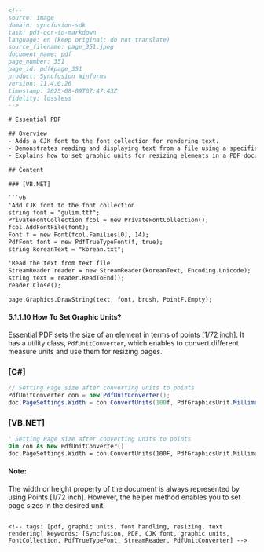 ```html
<!-- 
source: image
domain: syncfusion-sdk
task: pdf-ocr-to-markdown
language: en (keep original; do not translate)
source_filename: page_351.jpeg
document_name: pdf
page_number: 351
page_id: pdf#page_351
product: Syncfusion Winforms
version: 11.4.0.26
timestamp: 2025-08-09T07:47:43Z
fidelity: lossless
-->

# Essential PDF

## Overview
- Adds a CJK font to the font collection for rendering text.
- Demonstrates reading and displaying text from a file using a specified font.
- Explains how to set graphic units for resizing elements in a PDF document.

## Content

### [VB.NET]

```vb
'Add CJK font to the font collection
string font = "gulim.ttf";
PrivateFontCollection fcol = new PrivateFontCollection();
fcol.AddFontFile(font);
Font f = new Font(fcol.Families[0], 14);
PdfFont font = new PdfTrueTypeFont(f, true);
string koreanText = "korean.txt";

'Read the text from text file
StreamReader reader = new StreamReader(koreanText, Encoding.Unicode);
string text = reader.ReadToEnd();
reader.Close();

page.Graphics.DrawString(text, font, brush, PointF.Empty);
```

#### 5.1.1.10 How To Set Graphic Units?

Essential PDF sets the size of an element in terms of points [1/72 inch]. It has a utility class, `PdfUnitConverter`, which enables to convert different measure units and use them for resizing pages.

### [C#]

```csharp
// Setting Page size after converting units to points
PdfUnitConverter con = new PdfUnitConverter();
doc.PageSettings.Width = con.ConvertUnits(100f, PdfGraphicsUnit.Millimeter, PdfGraphicsUnit.Point);
```

### [VB.NET]

```vb
' Setting Page size after converting units to points
Dim con As New PdfUnitConverter()
doc.PageSettings.Width = con.ConvertUnits(100F, PdfGraphicsUnit.Millimeter, PdfGraphicsUnit.Point)
```

#### Note: 
The width or height property of the document is always represented by using Points [1/72 inch]. However, the helper method enables you to set page sizes in the desired unit.
```

<!-- tags: [pdf, graphic units, font handling, resizing, text rendering] keywords: [Syncfusion, PDF, CJK font, graphic units, FontCollection, PdfTrueTypeFont, StreamReader, PdfUnitConverter] -->
```